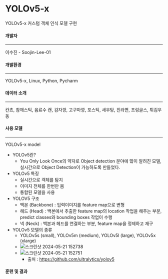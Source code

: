 # YOLOv5-x
YOLOv5-x 커스텀 객체 인식 모델 구현
#### 개발자
------------------------
이수진 - Soojin-Lee-01
#### 개발환경
------------------------
YOLOv5-x, Linux, Python, Pycharm
#### 데이터 소개
------------------------
칸쵸, 참깨스틱, 음료수 캔, 감자깡, 고구마깡, 포스틱, 새우탕, 진라면, 프링글스, 튀김우동
#### 사용 모델
------------------------
YOLOv5-x model
+ YOLOv5란?
  + You Only Look Once의 약자로 Object detection 분야에 많이 알려진 모델, 실시간으로 Object Detection이 가능하도록 만들었다.
+ YOLOv5 특징
  + 실시간으로 객체를 탐지
  + 이미지 전체를 한번만 봄
  + 통합된 모델을 사용
+ YOLOV5 구조
  + 백본 (Backbone) : 입력이미지를 feature map으로 변형
  + 헤드 (Head) : 백본에서 추출한 feature map의 location 작업을 해주는 부분, predict classes와 bounding boxes 작업이 수행
  + 넥 (Neck) : 백본과 헤드를 연결하는 부분, feature map을 정제하고 재구
+ YOLOv5 모델의 종류
  + YOLOv5s (small), YOLOv5m (medium), YOLOv5l (large), YOLOv5x (xlarge)
  + ![스크린샷 2024-05-21 152738](https://github.com/DuksungElectronics/YOLOv5-x/assets/87466284/1a1a0fae-b1c9-4046-9716-d69f59145ed6)
  + ![스크린샷 2024-05-21 152751](https://github.com/DuksungElectronics/YOLOv5-x/assets/87466284/45cd8c11-42c4-469b-ab75-ef1442977cf7)
    + 출처 : https://github.com/ultralytics/yolov5
#### 훈련 및 결과
